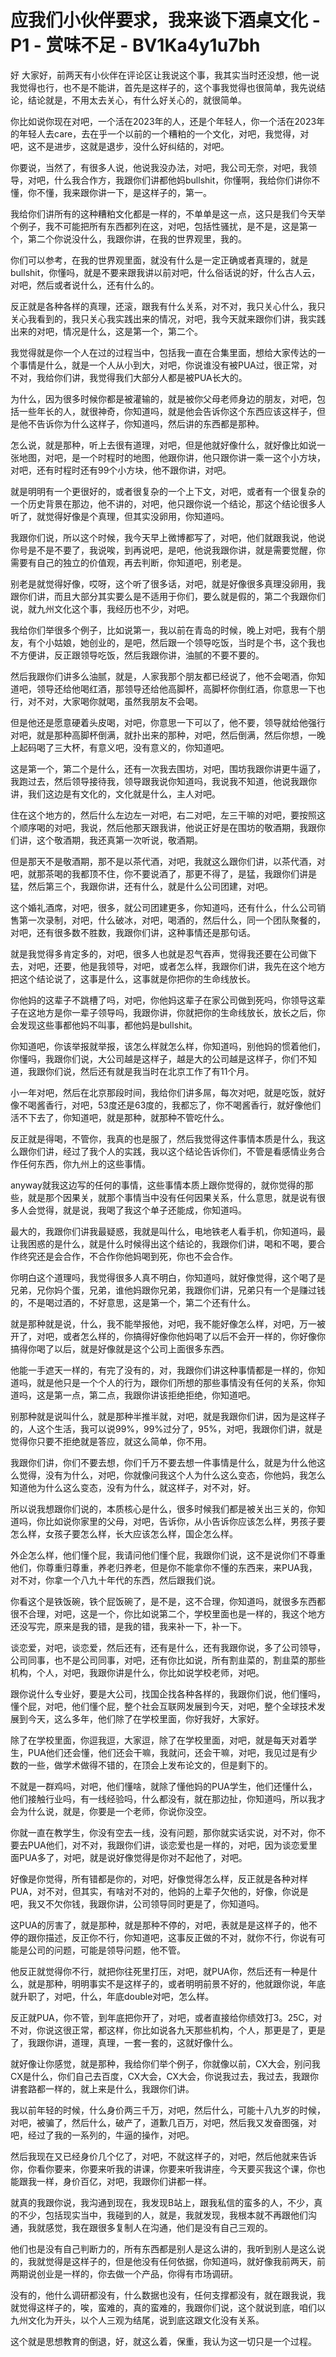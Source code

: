 # 应我们小伙伴要求，我来谈下酒桌文化 - P1 - 赏味不足 - BV1Ka4y1u7bh

好 大家好，前两天有小伙伴在评论区让我说这个事，我其实当时还没想，他一说 我觉得也行，也不是不能讲，首先是这样子的，这个事我觉得也很简单，我先说结论，结论就是，不用太去关心，有什么好关心的，就很简单。

你比如说你现在对吧，一个活在2023年的人，还是个年轻人，你一个活在2023年的年轻人去care，去在乎一个以前的一个糟粕的一个文化，对吧，我觉得，对吧，这不是进步，这就是退步，没什么好纠结的，对吧。

你要说，当然了，有很多人说，他说我没办法，对吧，我公司无奈，对吧，我领导，对吧，什么我合作方，我跟你们讲都他妈bullshit，你懂啊，我给你们讲你不懂，你不懂，我来跟你讲一下，是这样子的，第一。

我给你们讲所有的这种糟粕文化都是一样的，不单单是这一点，这只是我们今天举个例子，我不可能把所有东西都列在这，对吧，包括性骚扰，是不是，这是第一个，第二个你说没什么，我跟你讲，在我的世界观里，我的。

你们可以参考，在我的世界观里面，就没有什么是一定正确或者真理的，就是bullshit，你懂吗，就是不要来跟我讲以前对吧，什么俗话说的好，什么古人云，对吧，然后或者说什么，还有什么的。

反正就是各种各样的真理，还滚，跟我有什么关系，对不对，我只关心什么，我只关心我看到的，我只关心我实践出来的情况，对吧，我今天就来跟你们讲，我实践出来的对吧，情况是什么，这是第一个，第二个。

我觉得就是你一个人在过的过程当中，包括我一直在合集里面，想给大家传达的一个事情是什么，就是一个人从小到大，对吧，你说谁没有被PUA过，很正常，对不对，我给你们讲，我觉得我们大部分人都是被PUA长大的。

为什么，因为很多时候你都是被灌输的，就是被你父母老师身边的朋友，对吧，包括一些年长的人，就很神奇，你知道吗，就是他会告诉你这个东西应该这样子，但是他不告诉你为什么这样子，你知道吗，然后讲的东西都是那种。

怎么说，就是那种，听上去很有道理，对吧，但是他就好像什么，就好像比如说一张地图，对吧，是一个时程时的地图，他跟你讲，他只跟你讲一乘一这个小方块，对吧，还有时程时还有99个小方块，他不跟你讲，对吧。

就是明明有一个更很好的，或者很复杂的一个上下文，对吧，或者有一个很复杂的一个历史背景在那边，他不讲的，对吧，他只跟你说一个结论，那这个结论很多人听了，就觉得好像是个真理，但其实没卵用，你知道吗。

我跟你们说，所以这个时候，我今天早上微博都写了，对吧，他们就跟我说，他说你号是不是不要了，我说唉，到再说吧，是吧，他说我跟你讲，就是需要觉醒，你需要有自己的独立的价值观，再去判断，你知道吧，别老是。

别老是就觉得好像，哎呀，这个听了很多话，对吧，就是好像很多真理没卵用，我跟你们讲，而且大部分其实要么是不适用于你们，要么就是假的，第二个我跟你们说，就九州文化这个事，我经历也不少，对吧。

我给你们举很多个例子，比如说第一，我以前在青岛的时候，晚上对吧，我有个朋友，有个小姑娘，她创业的，是吧，然后跟一个领导吃饭，当时是个书，这个我也不方便讲，反正跟领导吃饭，然后我跟你讲，油腻的不要不要的。

然后我跟你们讲多么油腻，就是，人家我那个朋友都已经说了，他不会喝酒，你知道吧，领导还给他喝红酒，那领导还给他高脚杯，高脚杯你倒红酒，你意思一下也行，对不对，大家喝你就喝，虽然我朋友不会喝。

但是他还是愿意硬着头皮喝，对吧，你意思一下可以了，他不要，领导就给他强行对吧，就是那种高脚杯倒满，就扑出来的那种，对吧，然后倒满，然后你想，一晚上起码喝了三大杯，有意义吧，没有意义的，你知道吧。

这是第一个，第二个是什么，还有一次我去围坊，对吧，围坊我跟你讲更牛逼了，我跑过去，然后领导接待我，领导跟我说你知道吗，我说我不知道，他说我跟你讲，我们这边是有文化的，文化就是什么，主人对吧。

住在这个地方的，然后什么左边左一对吧，右二对吧，左三干嘛的对吧，要按照这个顺序喝的对吧，我说，然后他那天跟我讲，他说正好是在围坊的敬酒期，我跟你们讲，这个敬酒期，我还真第一次听说，敬酒期。

但是那天不是敬酒期，那不是以茶代酒，对吧，我就这么跟你们讲，以茶代酒，对吧，就那茶喝的我都顶不住，你不要说酒了，那更不得了，是猛，我跟你们讲是猛，然后第三个，我跟你讲，还有什么，就是什么公司团建，对吧。

这个婚礼酒席，对吧，很多，就公司团建更多，你知道吗，还有什么，什么公司销售第一次录制，对吧，什么破冰，对吧，喝酒的，然后什么，同一个团队聚餐的，对吧，还有很多数不胜数，我跟你们讲，这种事情还是那句话。

就是我觉得多肯定多的，对吧，很多人也就是忍气吞声，觉得我还要在公司做下去，对吧，还要，他是我领导，对吧，或者怎么样，我跟你们讲，我先在这个地方把这个结论说了，这事是什么，这事就是你把你的生命线放长。

你他妈的这辈子不跳槽了吗，对吧，你他妈这辈子在家公司做到死吗，你领导这辈子在这地方是你一辈子领导吗，我跟你讲，你就把你的生命线放长，放长之后，你会发现这些事都他妈不叫事，都他妈是bullshit。

你知道吧，你该举报就举报，该怎么样就怎么样，你知道吗，别他妈的惯着他们，你懂吗，我跟你们说，大公司越是这样子，越是大的公司越是这样子，你们不知道，我跟你们说，然后还有就是我当时在北京工作了有11个月。

小一年对吧，然后在北京那段时间，我给你们讲多屌，每次对吧，就是吃饭，就好像不喝酱香行，对吧，53度还是63度的，我都忘了，你不喝酱香行，就好像他们活不下去了，你知道吧，就是那种，就那种不管吃什么。

反正就是得喝，不管你，我真的也是服了，然后我觉得这件事情本质是什么，我这么跟你们讲，经过了我个人的实践，我以这个结论告诉你们，不管是看感情业务合作任何东西，你九州上的这些事情。

anyway就我这边写的任何的事情，这些事情本质上跟你觉得的，就你觉得的那些，就是那个因果关，就那个事情当中没有任何因果关系，什么意思，就是说有很多人会觉得，就是说，我喝了我这个单子还能成，你知道吗。

最大的，我跟你们讲我最疑惑，我就是叫什么，电地铁老人看手机，你知道吗，最让我困惑的是什么，就是什么时候得出这个结论的，我跟你们讲，喝和不喝，要合作终究还是会合作，不合作你他妈喝到死，你也不会合作。

你明白这个道理吗，我觉得很多人真不明白，你知道吗，就好像觉得，这个喝了是兄弟，兄你妈个蛋，兄弟，谁他妈跟你兄弟，我跟你们讲，兄弟只有一个是赚过钱的，不是喝过酒的，不好意思，这是第一个，第二个还有什么。

就是那种就是说，什么，我不能举报他，对吧，我不能好像怎么样，对吧，万一被开了，对吧，或者怎么样的，你搞得好像你他妈喝了以后不会开一样的，你好像你搞得你喝了以后，就是好像就是这个公司上面很多东西。

他能一手遮天一样的，有完了没有的，对，我跟你们讲这种事情都是一样的，你知道吗，就是他只是一个个人的行为，跟你们所想的那些事情没有任何的关系，你知道吗，这是第一点，第二点，我跟你讲该拒绝拒绝，你知道吧。

别那种就是说叫什么，就是那种半推半就，对吧，就是我跟你们讲，因为是这样子的，人这个生活，我可以说99%，99%过分了，95%，对吧，我跟你们讲，就是觉得你只要不拒绝就是答应，就这么简单，你不用。

我跟你们讲，你们不要去想，你们千万不要去想一件事情是什么，就是为什么他这么觉得，没有为什么，对吧，你就像问我这个人为什么这么变态，你他妈，我怎么知道他为什么这么变态，没有为什么，就这样子，对不对，好。

所以说我想跟你们说的，本质核心是什么，很多时候我们都是被关出三关的，你知道吗，你比如说你家里的父母，对吧，告诉你，从小告诉你应该怎么样，男孩子要怎么样，女孩子要怎么样，长大应该怎么样，国企怎么样。

外企怎么样，他们懂个屁，我请问他们懂个屁，我跟你们说，这不是说你们不尊重他们，你尊重归尊重，养老归养老，但是你不能拿你不懂的东西来，来PUA我，对不对，你拿一个八九十年代的东西，然后跟我们说。

你看这个是铁饭碗，铁个屁饭碗了，是不是，这不合理，你知道吗，就很多东西都很不合理，对吧，这是一个，你比如说第二个，学校里面也是一样的，我这个地方还没写完，原来是我的错，是我的错，我来补一下，补一下。

谈恋爱，对吧，谈恋爱，然后还有，还有是什么，还有我跟你说，多了公司领导，公司同事，也不是公司同事，对吧，还有你比如说，所有割韭菜的，割韭菜的那些机构，个人，对吧，我跟你讲是什么，你比如说学校老师，对吧。

跟你说什么专业好，要是大公司，找国企找各种各样的，我跟你们说，他们懂吗，懂个屁，对吧，他们懂个屁，整个社会互联网发展到今天，对吧，整个全球技术发展到今天，这么多年，他们除了在学校里面，你好我好，大家好。

除了在学校里面，你逗我逗，大家逗，除了在学校里面，对吧，就是每天对着学生，PUA他们还会懂，他们还会干嘛，我就问，还会干嘛，对吧，我见过是有少数的一些，做学术做得不错的，在顶会上发布论文的，但是剩下的。

不就是一群鸡吗，对吧，他们懂啥，就除了懂他妈的PUA学生，他们还懂什么，他们接触行业吗，有一线经验吗，什么都没有，就在那边扯，你知道吗，所以我才会为什么说，就是，你要是一个老师，你说你没空。

你就一直在教学生，你没有空去一线，没有问题，那你就实话实说，对不对，你不要去PUA他们，对不对，我跟你们讲，谈恋爱也是一样的，对吧，因为谈恋爱里面PUA多了，对吧，就是说好像觉得是你对不起他了，对吧。

好像是你觉得，所有错都是你的，对吧，好像觉得怎么样，反正就是各种对样PUA，对不对，但其实，有啥对不对的，他妈的上辈子欠他的，好像，你说是吧，我又不欠你钱，我跟你讲，公司领导同时更是了，你知道吗。

这PUA的厉害了，就是那种，就是那种不停的，对吧，表就是是这样子的，他不停的跟你描述，反正你不行，你知道吧，这事反正做的不对，就你不行，你说有可能是公司的问题，可能是领导问题，他不管。

他反正就觉得你不行，就把你往死里打压，对吧，就PUA你，然后还有一种是什么，就是那种，明明事实不是这样子的，或者明明前景不好的，他就跟你说，年底就升职了，对吧，什么，年底double对吧，怎么样。

反正就PUA，你不管，到年底把你开了，对吧，或者直接给你绩效打3。25C，对不对，你说这很正常，都这样，你比如说各九天那些机构，个人，那更是了，更是了，我跟你讲，道理，真理，一套一套的，这就好像什么。

就好像让你感觉，就是那种，我给你们举个例子，你就像以前，CX大会，别问我CX是什么，你们自己去百度，CX大会，CX大会，你说我过去，我过去，我跟你讲套路都一样的，就上来是什么，我跟你们讲。

我以前年轻的时候，什么身价两三千万，对吧，然后什么，可能十八九岁的时候，对吧，被骗了，然后什么，破产了，道歉几百万，对吧，然后我又发奋图强，对吧，经过了我的一系列的，牛逼的操作，对吧。

然后我现在又已经身价几个亿了，对吧，不就这样子的，对吧，然后他就来告诉你，你看你要来，你要来听我的讲课，你要来听我讲座，今天要买我这个课，你也能跟我一样，身价百亿，对吧，我跟你们讲都一样。

就真的我跟你说，我沟通到现在，我发现B站上，跟我私信的蛮多的人，不少，真的不少，包括现实当中，我碰到的人，就是，我就发现，我根本就不再跟他们沟通，我就感觉，我在跟很多复制人在沟通，他们是没有自己三观的。

他们也是没有自己判断力的，所有东西都是别人是这么讲的，我听到别人是这么说的，我就觉得是这样子的，但是他没有任何依据，你知道吗，就好像我前两天，前两期说创业是一样的，你去做一个产品，你得有市场调研。

没有的，他什么调研都没有，什么数据也没有，任何支撑都没有，就在跟我说，我就觉得这样子的，唉，蛮难的，真的蛮难的，我跟你们说，这个就说到底，咱们以九州文化为开头，以个人三观为结尾，说到底这跟文化没有关系。

这个就是思想教育的倒退，好，就这么着，保重，我认为这一切只是一个过程。
